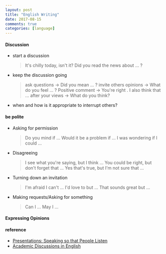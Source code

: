 ```yaml
---
layout: post
title: "English Writing"
date: 2017-08-15
comments: true
categories: [language]
---
```

#### Discussion
 - start a discussion
   > It's chilly today, isn't it?
   > Did you read the news about ... ?  

 - keep the discussion going
   > ask questions -> Did you mean ... ?
   > invite others opinions -> What do you feel ... ?
   > Positive comment ->  You're right . I also think that ...
   > after your views -> What do you think?  

 - when and how is it appropriate to interrupt others?

#### be polite
 - Asking for permission
   > Do you mind if ...
   > Would it be a problem if ...
   > I was wondering if I could ...
 - Disagreeing
   > I see what you're saying, but I think ...
   > You could be right, but don't forget that ...
   > Yes that's true, but I'm not sure that ...
 - Turning down an invitation
   > I'm afraid I can't ...
   > I'd love to but ...
   > That sounds great but ...
 - Making  requests/Asking for something
   > Can I ...
   > May I ...

#### Expressing Opinions


#### reference
* [Presentations: Speaking so that People Listen](https://www.coursera.org/learn/presentations-speaking-so-that-people-listen/home/welcome)
* [Academic Discussions in English](https://www.coursera.org/learn/academic-discussion-english/home/welcome)
